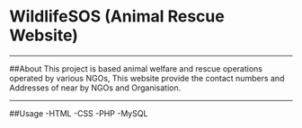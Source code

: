 # WildlifeSOS (Animal Rescue Website)

<hr>
##About
This project is based animal welfare and rescue operations operated by various NGOs, This website provide the contact numbers and Addresses of near by NGOs and Organisation. 

<hr>
##Usage
-HTML
-CSS
-PHP
-MySQL

